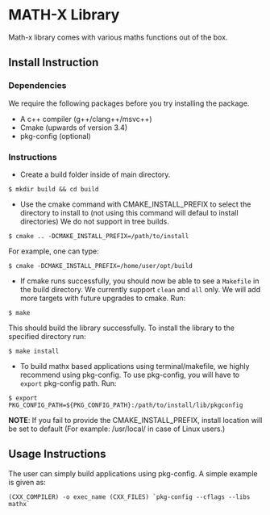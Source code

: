 # MATH-X Library

Math-x library comes with various maths functions out of the box.


## Install Instruction

### Dependencies

We require the following packages before you try installing the package.

 - A c++ compiler (g++/clang++/msvc++)
 - Cmake (upwards of version 3.4)
 - pkg-config (optional)

### Instructions

 - Create a build folder inside of main directory.

 ```
 $ mkdir build && cd build
 ```

 - Use the cmake command with CMAKE_INSTALL_PREFIX to select the directory to install to (not using this command will defaul to install directories)
 We do not support in tree builds.

 ```
 $ cmake .. -DCMAKE_INSTALL_PREFIX=/path/to/install
 ```

 For example, one can type:

 ```
 $ cmake -DCMAKE_INSTALL_PREFIX=/home/user/opt/build
 ```

 - If cmake runs successfully, you should now be able to see a `Makefile` in the build directory. We currently support `clean` and `all` only. We will add more targets with future upgrades to cmake. Run:

 ```
 $ make
 ```

 This should build the library successfully. To install the library to the specified directory run:

 ```
 $ make install
 ```

 - To build mathx based applications using terminal/makefile, we highly recommend using pkg-config. To use pkg-config, you will have
 to `export` pkg-config path. Run:

 ```
 $ export PKG_CONFIG_PATH=${PKG_CONFIG_PATH}:/path/to/install/lib/pkgconfig
 ```

 __NOTE__: If you fail to provide the CMAKE_INSTALL_PREFIX, install location will be set to default (For example: /usr/local/ in case of Linux users.)

## Usage Instructions

The user can simply build applications using pkg-config. A simple example is given as:

```
(CXX_COMPILER) -o exec_name (CXX_FILES) `pkg-config --cflags --libs mathx`
```